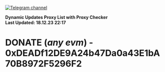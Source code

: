 [![Telegram channel](https://img.shields.io/endpoint?url=https://runkit.io/damiankrawczyk/telegram-badge/branches/master?url=https://t.me/n4z4v0d)](https://t.me/n4z4v0d) 

**Dynamic Updates Proxy List with Proxy Checker**  
**Last Updated: 18.12.23 22:17**

# DONATE (_any evm_) - 0xDEADf12DE9A24b47Da0a43E1bA70B8972F5296F2

